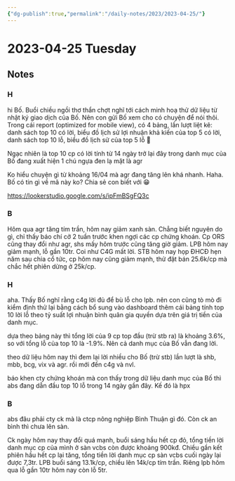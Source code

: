 ```yaml
---
{"dg-publish":true,"permalink":"/daily-notes/2023/2023-04-25/"}
---
```


# 2023-04-25 Tuesday

## Notes

### H

hi Bố. Buổi chiều ngồi thơ thẩn chợt nghĩ tới cách minh hoạ thử dữ liệu từ nhật ký giao dịch của Bố. Nên con gửi Bố xem cho có chuyện để nói thôi. Trong cái report (optimized for mobile view), có 4 bảng, lần lượt liệt kê: danh sách top 10 có lời, biểu đồ lịch sử lợi nhuận khả kiến của top 5 có lời, danh sách top 10 lỗ, biểu đồ lịch sử của top 5 lỗ 🤣

Ngạc nhiên là top 10 cp có lời tính từ 14 ngày trở lại đây trong danh mục của Bố đang xuất hiện 1 chú ngựa đen lạ mặt là agr

Ko hiểu chuyện gì từ khoảng 16/04 mà agr đang tăng lên khá nhanh. Haha. Bố có tin gì về mã này ko? Chia sẻ con biết với 😁

https://lookerstudio.google.com/s/ipFmBSgFQ3c

### B

Hôm qua agr tăng tím trần, hôm nay giảm xanh sàn. Chẳng biết nguyên do gì, chỉ thấy báo chí cở 2 tuần trước khen ngợi các cp chứng khoán. Cp ORS cũng thay đổi như agr, shs mấy hôm trước cũng tăng giờ giảm.
LPB hôm nay giảm mạnh, lỗ gần 10tr. Coi như C4G mất lời.
STB hôm nay họp ĐHCĐ hẹn năm sau chia cổ tức, cp hôm nay cũng giảm mạnh, thử đặt bán 25.6k/cp mà chắc hết phiên dừng ở 25k/cp.

### H

aha. Thấy Bố nghĩ rằng c4g lời đủ để bù lỗ cho lpb. nên con cũng tò mò đi kiểm định thử lại bằng cách bổ sung vào dashboard thêm cái bảng tính top 10 lời lỗ theo tỷ suất lợi nhuận bình quân gia quyền dựa trên giá trị tiền của danh mục.

dựa theo bảng này thì tổng lời của 9 cp top đầu (trừ stb ra) là khoảng 3.6%, so với tổng lỗ của top 10 là -1.9%. Nên cả danh mục của Bố vẫn đang lời.

theo dữ liệu hôm nay thì đem lại lời nhiều cho Bố (trừ stb) lần lượt là shb, mbb, bcg, vix và agr. rồi mới đến c4g và nvl.

báo khen cty chứng khoán mà con thấy trong dữ liệu danh mục của Bố thì abs đang dẫn đầu top 10 lỗ trong 14 ngày gần đây. Kế đó là hpx

### B

abs đâu phải cty ck mà là ctcp nông nghiệp Bình Thuận gì đó. Còn ck an bình thì chưa lên sàn.

Ck ngày hôm nay thay đổi quá mạnh, buổi sáng hầu hết cp đỏ, tổng tiền lời danh mục cp của mình ở sàn vcbs còn được khoảng 900kđ. Chiều gần kết phiên hầu hết cp lại tăng, tổng tiền lời danh mục cp sàn vcbs cuối ngày lại được 7,3tr.
LPB buổi sáng 13.1k/cp, chiều lên 14k/cp tím trần. Riêng lpb hôm qua lỗ gần 10tr hôm nay còn lỗ 5tr.